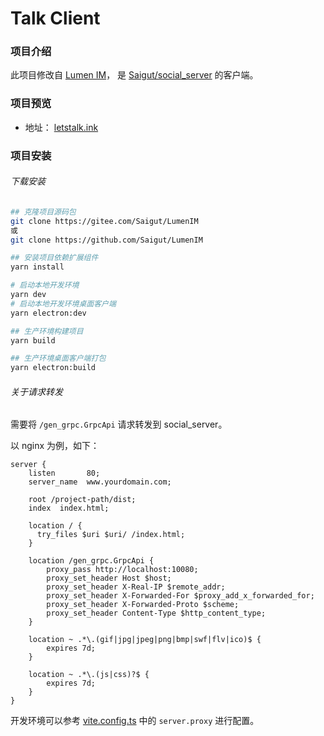 # Talk Client

### 项目介绍

此项目修改自 [Lumen IM](https://github.com/gzydong/LumenIM)， 是 [Saigut/social_server](https://github.com/Saigut/social_server) 的客户端。

### 项目预览

- 地址： [letstalk.ink](https://letstalk.ink)

### 项目安装

###### 下载安装

```bash
## 克隆项目源码包
git clone https://gitee.com/Saigut/LumenIM
或
git clone https://github.com/Saigut/LumenIM

## 安装项目依赖扩展组件
yarn install

# 启动本地开发环境
yarn dev
# 启动本地开发环境桌面客户端
yarn electron:dev

## 生产环境构建项目
yarn build

## 生产环境桌面客户端打包
yarn electron:build
```

###### 关于请求转发
需要将 `/gen_grpc.GrpcApi` 请求转发到 social_server。

以 nginx 为例，如下：
```nginx
server {
    listen       80;
    server_name  www.yourdomain.com;

    root /project-path/dist;
    index  index.html;

    location / {
      try_files $uri $uri/ /index.html;
    }
    
    location /gen_grpc.GrpcApi {
        proxy_pass http://localhost:10080;
        proxy_set_header Host $host;
        proxy_set_header X-Real-IP $remote_addr;
        proxy_set_header X-Forwarded-For $proxy_add_x_forwarded_for;
        proxy_set_header X-Forwarded-Proto $scheme;
        proxy_set_header Content-Type $http_content_type;
    }

    location ~ .*\.(gif|jpg|jpeg|png|bmp|swf|flv|ico)$ {
        expires 7d;
    }

    location ~ .*\.(js|css)?$ {
        expires 7d;
    }
}
```

开发环境可以参考 [vite.config.ts](vite.config.ts) 中的 `server.proxy` 进行配置。